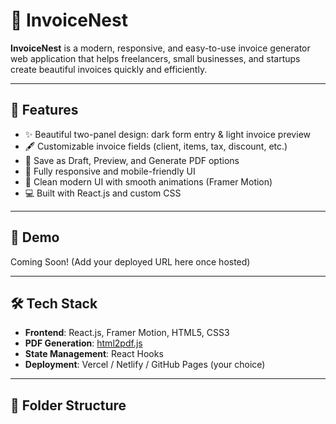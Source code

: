 # 🧾 InvoiceNest

**InvoiceNest** is a modern, responsive, and easy-to-use invoice generator web application that helps freelancers, small businesses, and startups create beautiful invoices quickly and efficiently.

---

## 🚀 Features

- ✨ Beautiful two-panel design: dark form entry & light invoice preview
- 🖋️ Customizable invoice fields (client, items, tax, discount, etc.)
- 💾 Save as Draft, Preview, and Generate PDF options
- 📱 Fully responsive and mobile-friendly UI
- 🎨 Clean modern UI with smooth animations (Framer Motion)
- 💻 Built with React.js and custom CSS

---

## 📸 Demo

Coming Soon! (Add your deployed URL here once hosted)

---

## 🛠️ Tech Stack

- **Frontend**: React.js, Framer Motion, HTML5, CSS3
- **PDF Generation**: [html2pdf.js](https://github.com/eKoopmans/html2pdf)
- **State Management**: React Hooks
- **Deployment**: Vercel / Netlify / GitHub Pages (your choice)

---

## 📂 Folder Structure

